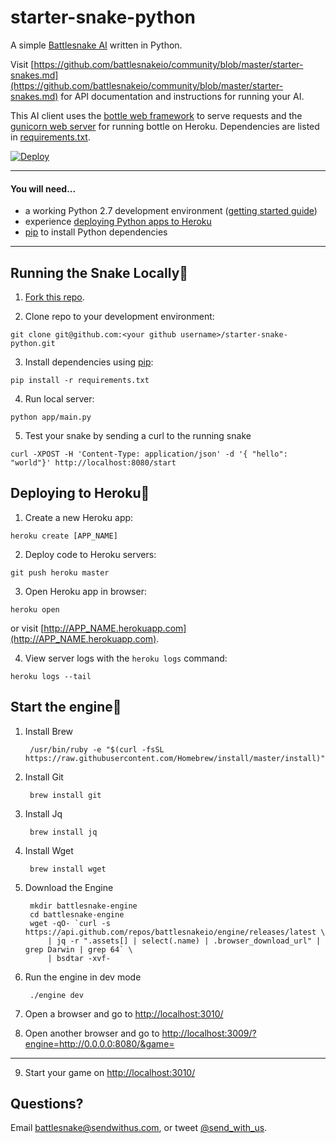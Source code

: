 

# starter-snake-python

A simple [Battlesnake AI](http://battlesnake.io) written in Python. 

Visit [https://github.com/battlesnakeio/community/blob/master/starter-snakes.md](https://github.com/battlesnakeio/community/blob/master/starter-snakes.md) for API documentation and instructions for running your AI.

This AI client uses the [bottle web framework](http://bottlepy.org/docs/dev/index.html) to serve requests and the [gunicorn web server](http://gunicorn.org/) for running bottle on Heroku. Dependencies are listed in [requirements.txt](requirements.txt).

[![Deploy](https://www.herokucdn.com/deploy/button.png)](https://heroku.com/deploy)

----

#### You will need...

* a working Python 2.7 development environment ([getting started guide](http://hackercodex.com/guide/python-development-environment-on-mac-osx/))
* experience [deploying Python apps to Heroku](https://devcenter.heroku.com/articles/getting-started-with-python#introduction)
* [pip](https://pip.pypa.io/en/latest/installing.html) to install Python dependencies

----

## Running the Snake Locally:womans_hat:

1) [Fork this repo](https://github.com/battlesnakeio/starter-snake-python/fork).

2) Clone repo to your development environment:
```
git clone git@github.com:<your github username>/starter-snake-python.git
```

3) Install dependencies using [pip](https://pip.pypa.io/en/latest/installing.html):
```
pip install -r requirements.txt
```

4) Run local server:
```
python app/main.py
```

5) Test your snake by sending a curl to the running snake
```
curl -XPOST -H 'Content-Type: application/json' -d '{ "hello": "world"}' http://localhost:8080/start
```

## Deploying to Heroku:sushi:

1) Create a new Heroku app:
```
heroku create [APP_NAME]
```

2) Deploy code to Heroku servers:
```
git push heroku master
```

3) Open Heroku app in browser:
```
heroku open
```
or visit [http://APP_NAME.herokuapp.com](http://APP_NAME.herokuapp.com).

4) View server logs with the `heroku logs` command:
```
heroku logs --tail
```


## Start the engine:sparkling_heart:
1. Install Brew

		/usr/bin/ruby -e "$(curl -fsSL https://raw.githubusercontent.com/Homebrew/install/master/install)"

2. Install Git

		brew install git

3. Install Jq
	
	
		brew install jq

4. Install Wget

		brew install wget

5. Download the Engine

		mkdir battlesnake-engine
		cd battlesnake-engine
		wget -qO- `curl -s https://api.github.com/repos/battlesnakeio/engine/releases/latest \
		    | jq -r ".assets[] | select(.name) | .browser_download_url" | grep Darwin | grep 64` \
		    | bsdtar -xvf-

6. Run the engine in dev mode

		./engine dev

7. Open a browser and go to [http://localhost:3010/](http://localhost:3010/)

8. Open another browser and go to [http://localhost:3009/?engine=http://0.0.0.0:8080/&game=<colo>](http://localhost:3009/?engine=http://0.0.0.0:8080/&game=<colo>)
----

9. Start your game on [http://localhost:3010/](http://localhost:3010/)


## Questions?

Email [battlesnake@sendwithus.com](mailto:battlesnake@sendwithus.com), or tweet [@send_with_us](http://twitter.com/send_with_us).
